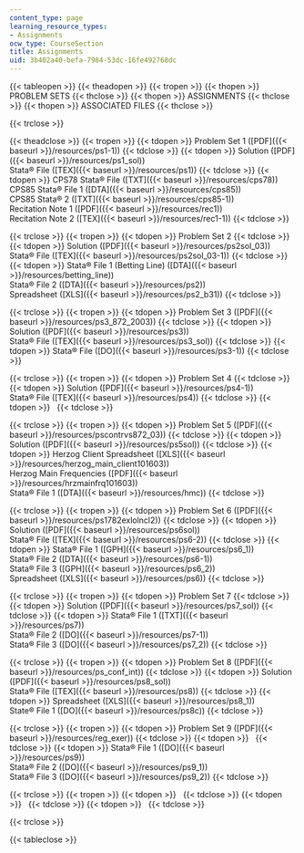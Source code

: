 ```yaml
---
content_type: page
learning_resource_types:
- Assignments
ocw_type: CourseSection
title: Assignments
uid: 3b402a40-befa-7984-53dc-16fe492768dc
---
```


{{< tableopen >}}
{{< theadopen >}}
{{< tropen >}}
{{< thopen >}}
PROBLEM SETS
{{< thclose >}}
{{< thopen >}}
ASSIGNMENTS
{{< thclose >}}
{{< thopen >}}
ASSOCIATED FILES
{{< thclose >}}

{{< trclose >}}

{{< theadclose >}}
{{< tropen >}}
{{< tdopen >}}
Problem Set 1 ([PDF]({{< baseurl >}}/resources/ps1-1))
{{< tdclose >}}
{{< tdopen >}}
Solution ([PDF]({{< baseurl >}}/resources/ps1_sol))  
Stata® File ([TEX]({{< baseurl >}}/resources/ps1))
{{< tdclose >}}
{{< tdopen >}}
CPS78 Stata® File ([TXT]({{< baseurl >}}/resources/cps78))  
CPS85 Stata® File 1 ([DTA]({{< baseurl >}}/resources/cps85))  
CPS85 Stata® 2 ([TXT]({{< baseurl >}}/resources/cps85-1))  
Recitation Note 1 ([PDF]({{< baseurl >}}/resources/rec1))  
Recitation Note 2 ([TEX]({{< baseurl >}}/resources/rec1-1))
{{< tdclose >}}

{{< trclose >}}
{{< tropen >}}
{{< tdopen >}}
Problem Set 2
{{< tdclose >}}
{{< tdopen >}}
Solution ([PDF]({{< baseurl >}}/resources/ps2sol_03))  
Stata® File ([TEX]({{< baseurl >}}/resources/ps2sol_03-1))
{{< tdclose >}}
{{< tdopen >}}
Stata® File 1 (Betting Line) ([DTA]({{< baseurl >}}/resources/betting_line))  
Stata® File 2 ([DTA]({{< baseurl >}}/resources/ps2))  
Spreadsheet ([XLS]({{< baseurl >}}/resources/ps2_b31))
{{< tdclose >}}

{{< trclose >}}
{{< tropen >}}
{{< tdopen >}}
Problem Set 3 ([PDF]({{< baseurl >}}/resources/ps3_872_2003))
{{< tdclose >}}
{{< tdopen >}}
Solution ([PDF]({{< baseurl >}}/resources/ps3))  
Stata® File ([TEX]({{< baseurl >}}/resources/ps3_sol))
{{< tdclose >}}
{{< tdopen >}}
Stata® File ([DO]({{< baseurl >}}/resources/ps3-1))
{{< tdclose >}}

{{< trclose >}}
{{< tropen >}}
{{< tdopen >}}
Problem Set 4
{{< tdclose >}}
{{< tdopen >}}
Solution ([PDF]({{< baseurl >}}/resources/ps4-1))  
Stata® File ([TEX]({{< baseurl >}}/resources/ps4))
{{< tdclose >}}
{{< tdopen >}}
 
{{< tdclose >}}

{{< trclose >}}
{{< tropen >}}
{{< tdopen >}}
Problem Set 5 ([PDF]({{< baseurl >}}/resources/pscontrvs872_03))
{{< tdclose >}}
{{< tdopen >}}
Solution ([PDF]({{< baseurl >}}/resources/ps5sol))
{{< tdclose >}}
{{< tdopen >}}
Herzog Client Spreadsheet ([XLS]({{< baseurl >}}/resources/herzog_main_client101603))  
Herzog Main Frequencies ([PDF]({{< baseurl >}}/resources/hrzmainfrq101603))  
Stata® File 1 ([DTA]({{< baseurl >}}/resources/hmc))
{{< tdclose >}}

{{< trclose >}}
{{< tropen >}}
{{< tdopen >}}
Problem Set 6 ([PDF]({{< baseurl >}}/resources/ps1782exlolncl2))
{{< tdclose >}}
{{< tdopen >}}
Solution ([PDF]({{< baseurl >}}/resources/ps6sol))  
Stata® File ([TEX]({{< baseurl >}}/resources/ps6-2))
{{< tdclose >}}
{{< tdopen >}}
Stata® File 1 ([GPH]({{< baseurl >}}/resources/ps6_1))  
Stata® File 2 ([DTA]({{< baseurl >}}/resources/ps6-1))  
Stata® File 3 ([GPH]({{< baseurl >}}/resources/ps6_2))  
Spreadsheet ([XLS]({{< baseurl >}}/resources/ps6))
{{< tdclose >}}

{{< trclose >}}
{{< tropen >}}
{{< tdopen >}}
Problem Set 7
{{< tdclose >}}
{{< tdopen >}}
Solution ([PDF]({{< baseurl >}}/resources/ps7_sol))
{{< tdclose >}}
{{< tdopen >}}
Stata® File 1 ([TXT]({{< baseurl >}}/resources/ps7))  
Stata® File 2 ([DO]({{< baseurl >}}/resources/ps7-1))  
Stata® File 3 ([DO]({{< baseurl >}}/resources/ps7_2))
{{< tdclose >}}

{{< trclose >}}
{{< tropen >}}
{{< tdopen >}}
Problem Set 8 ([PDF]({{< baseurl >}}/resources/ps_conf_int))
{{< tdclose >}}
{{< tdopen >}}
Solution ([PDF]({{< baseurl >}}/resources/ps8_sol))  
Stata® File ([TEX]({{< baseurl >}}/resources/ps8))
{{< tdclose >}}
{{< tdopen >}}
Spreadsheet ([XLS]({{< baseurl >}}/resources/ps8_1))  
State® File 1 ([DO]({{< baseurl >}}/resources/ps8c))
{{< tdclose >}}

{{< trclose >}}
{{< tropen >}}
{{< tdopen >}}
Problem Set 9 ([PDF]({{< baseurl >}}/resources/reg_exer))
{{< tdclose >}}
{{< tdopen >}}
 
{{< tdclose >}}
{{< tdopen >}}
Stata® File 1 ([DO]({{< baseurl >}}/resources/ps9))  
Stata® File 2 ([DO]({{< baseurl >}}/resources/ps9_1))  
Stata® File 3 ([DO]({{< baseurl >}}/resources/ps9_2))
{{< tdclose >}}

{{< trclose >}}
{{< tropen >}}
{{< tdopen >}}
 
{{< tdclose >}}
{{< tdopen >}}
 
{{< tdclose >}}
{{< tdopen >}}
 
{{< tdclose >}}

{{< trclose >}}

{{< tableclose >}}